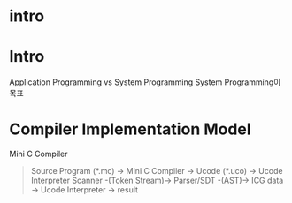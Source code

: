 intro
===

# Intro
Application Programming vs System Programming
System Programming이 목표

# Compiler Implementation Model
Mini C Compiler
> Source Program (\*.mc) -> Mini C Compiler -> Ucode (\*.uco) -> Ucode Interpreter
> Scanner -(Token Stream)-> Parser/SDT -(AST)-> ICG
> data -> Ucode Interpreter -> result